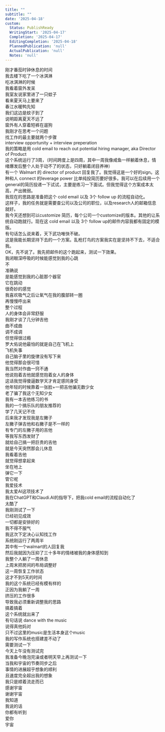 ```yaml
---  
title: ""  
subtitle: ""  
date: '2025-04-18'  
custom:  
  Status: PublishReady  
  WritingStart: '2025-04-17'  
  Completion: '2025-04-17'  
  EditingCompletion: '2025-04-18'  
  PlannedPublication: 'null'  
  ActualPublication: 'null'  
  Notes: 'null'  
---    
```

刚才番茄时钟休息的时间    
我去楼下吃了一个冰淇淋    
吃冰淇淋的时候    
我看着窗外发呆    
我室友说家里进了一只蚊子    
看来夏天马上要来了    
春江水暖鸭先知    
我们这边是蚊子到了    
说明距离夏天不远了    
窗外有人穿着短裤在遛狗      
我刚才在思考一个问题    
找工作的最主要就两个步骤    
interview opportunity + interview preperation    
我的策略是用 cold email to reach out potential hiring manager, aka Director of Product    
这个系统运行了3周，（时间跨度上是四周，其中一周我像咸鱼一样躺着休息，情绪爆发后整个人处于动不了的状态，只好躺着闭目养神）    
有一个 Walmart 的 director of product 回复我了。我觉得这是一个好的sign。这种和人 connect 的leverage power 比单纯投简历要好很多。我可以在后续用一个general的简历投递一下试试，主要是练习一下面试。但我觉得这个方案成本太高，产出微弱。    
我现在的思路是准备把这个 cold email 以及 3个 follow up 的流程自动化。    
这样子，我的任务就是需要查公司以及公司的职位，以及research人的邮箱信息就好。    
我今天还想到可以customize 简历，每个公司一个customize的版本。其他的让系统自动跑就行。现在这 cold email 以及 3个 follow up的邮件内容我都有固定的模版。    
有句话怎么说来着，天下武功唯快不破。    
这是我能长期坚持下去的一个方案。乱枪打鸟的方案我实在是坚持不下去，不适合我。    
OK，先不说了。我先把邮件的这个跑起来，测试一下效果。      
我闭眼深呼吸的时候能感觉到我的心跳    
不    
准确说    
是能感觉到我的心脏那个器官    
它在跳动    
很奇妙的感觉      
我喜欢吸气之后让氧气在我的腹部转一圈    
再慢慢呼出来    
整个过程    
人的身体会非常舒服      
我刚才谈了几分钟吉他    
曲不成曲    
调不成调    
但觉得很过瘾      
罗大佑说他最怕的就是自己在飞机上    
飞机失事    
自己脑子里的旋律没有写下来    
他觉得那会很可惜    
我当然对作曲一窍不通      
他说抱着吉他就感觉抱着女人的身体    
这话我觉得傻逼数学天才肯定感同身受    
他年轻的时候靠着一张脸+一把吉他骗无数少女    
老了骗了我这个无知少女      
我有一本吉他练习的书    
我的一个搞乐队的朋友推荐的    
学了几天记不住    
后来我才发现我是左撇子    
左撇子弹吉他和右撇子是不一样的    
有专门的左撇子用的吉他    
等我写东西发财了    
就给自己搞一把巨贵的吉他      
就是今天突然那会儿休息    
我看着吉他    
就觉得想拿起来    
坐在地上    
弹它一下    
管它呢      
我爱技术    
我太爱AI这项技术了    
我在ChatGPT和Claudi.AI的指导下，把我cold email的流程自动化了    
太酷了    
我刚测试了一下    
已经初见成效      
一切都是安排好的    
我不得不服气    
我这次下定决心认知找工作    
系统刚运行了两周半    
其中有一个walmart的人回复我    
然后我就因为压抑了三十多年的情绪被我的身体感知到    
我整个人躺了一周休息    
上周末把房间的布局调整好    
这一周恢复工作状态    
这才不到5天的时间    
我的这个系统已经有模有样的    
正因为我躺了一周    
挤压的工作很多    
导致我必须重新调整我的思路    
搞着搞着    
这个系统就出来了    
有句话说 dance with the music    
说得真他妈对    
只不过这里的music是生活本身这个music      
我的写作系统也搭建差不动了    
需要测试一下    
今天上午没有测试完    
我准备今晚泡完澡或者明天早上再测试一下      
当我和宇宙的节奏同步之后    
事情的进展超乎想象的顺利    
且速度完全超出我的想象    
我只是顺着流走而已    
感谢宇宙      
谢谢宇宙    
我知道    
我说的话    
你都有听到    
爱你    
宇宙      
  